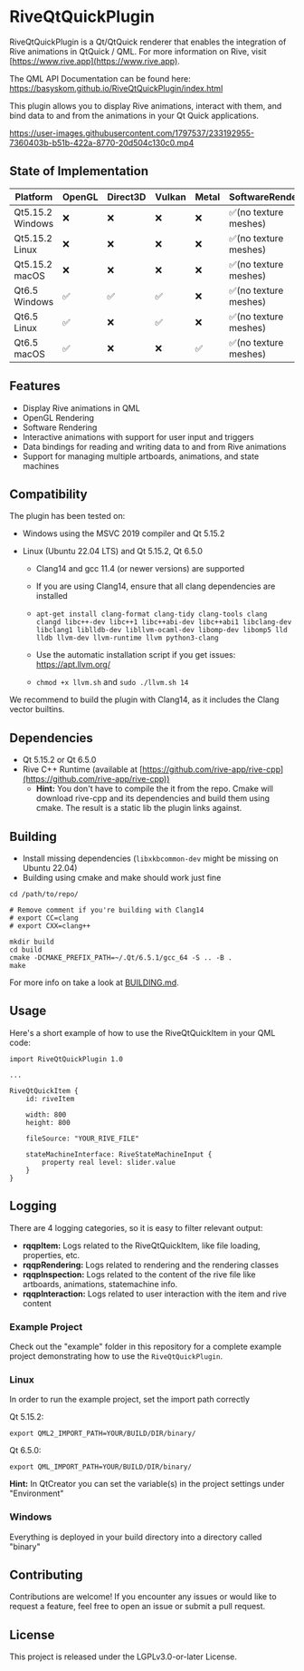 <!--
// SPDX-FileCopyrightText: 2023 Jeremias Bosch <jeremias.bosch@basyskom.com>
// SPDX-FileCopyrightText: 2023 Jonas Kalinka <jonas.kalinka@basyskom.com>
// SPDX-FileCopyrightText: 2023 basysKom GmbH
//
// SPDX-License-Identifier: LGPL-3.0-or-later
-->
# RiveQtQuickPlugin

RiveQtQuickPlugin is a Qt/QtQuick renderer that enables the integration of Rive animations in QtQuick / QML. 
For more information on Rive, visit [https://www.rive.app](https://www.rive.app).

The QML API Documentation can be found here: https://basyskom.github.io/RiveQtQuickPlugin/index.html

This plugin allows you to display Rive animations, interact with them, and bind data to and from the animations in your Qt Quick applications.

https://user-images.githubusercontent.com/1797537/233192955-7360403b-b51b-422a-8770-20d504c130c0.mp4

## State of Implementation
| Platform            | OpenGL                 | Direct3D    |Vulkan    |Metal    |SoftwareRendering    |
|----------------     |-----------             |-----------  |-----------|-----------|-----------|
| Qt5.15.2 Windows    | ❌   |❌|❌|❌|✅(no texture meshes)
| Qt5.15.2 Linux      | ❌   |❌|❌|❌|✅(no texture meshes)
| Qt5.15.2 macOS      | ❌   |❌|❌|❌|✅(no texture meshes)
| Qt6.5 Windows    | ✅   |✅|✅|❌|✅(no texture meshes)
| Qt6.5 Linux      | ✅   |❌|✅|❌|✅(no texture meshes)
| Qt6.5 macOS      | ✅   |❌|❌|✅|✅(no texture meshes)


## Features

- Display Rive animations in QML
- OpenGL Rendering
- Software Rendering
- Interactive animations with support for user input and triggers
- Data bindings for reading and writing data to and from Rive animations
- Support for managing multiple artboards, animations, and state machines

## Compatibility
The plugin has been tested on:

- Windows using the MSVC 2019 compiler and Qt 5.15.2

- Linux (Ubuntu 22.04 LTS) and Qt 5.15.2, Qt 6.5.0
  - Clang14 and gcc 11.4 (or newer versions) are supported

  - If you are using Clang14, ensure that all clang dependencies are installed 

  - `apt-get install clang-format clang-tidy clang-tools clang clangd libc++-dev libc++1 libc++abi-dev libc++abi1 libclang-dev libclang1 liblldb-dev libllvm-ocaml-dev libomp-dev libomp5 lld lldb llvm-dev llvm-runtime llvm python3-clang`

  - Use the automatic installation script if you get issues: https://apt.llvm.org/ 
  - `chmod +x llvm.sh` and `sudo ./llvm.sh 14`
  
We recommend to build the plugin with Clang14, as it includes the Clang vector builtins.

## Dependencies

- Qt 5.15.2 or Qt 6.5.0
- Rive C++ Runtime (available at [https://github.com/rive-app/rive-cpp](https://github.com/rive-app/rive-cpp))
  * **Hint:** You don't have to compile the it from the repo. Cmake will download rive-cpp and its dependencies and build them using cmake. The result is a static lib the plugin links against.

## Building

- Install missing dependencies (`libxkbcommon-dev` might be missing on Ubuntu 22.04)
- Building using cmake and make should work just fine

```example
cd /path/to/repo/

# Remove comment if you're building with Clang14
# export CC=clang
# export CXX=clang++

mkdir build
cd build
cmake -DCMAKE_PREFIX_PATH=~/.Qt/6.5.1/gcc_64 -S .. -B .
make
```

For more info on take a look at [BUILDING.md](https://github.com/madoodia/RiveQtQuickPlugin/blob/main/BUILDING.md).


## Usage

Here's a short example of how to use the RiveQtQuickItem in your QML code:

```
import RiveQtQuickPlugin 1.0

...

RiveQtQuickItem {
    id: riveItem

    width: 800
    height: 800

    fileSource: "YOUR_RIVE_FILE"

    stateMachineInterface: RiveStateMachineInput {
        property real level: slider.value
    }
}

```

## Logging

There are 4 logging categories, so it is easy to filter relevant output:

- **rqqpItem:** Logs related to the RiveQtQuickItem, like file loading, properties, etc.
- **rqqpRendering:** Logs related to rendering and the rendering classes
- **rqqpInspection:** Logs related to the content of the rive file like artboards, animations, statemachine info.
- **rqqpInteraction:** Logs related to user interaction with the item and rive content

### Example Project

Check out the "example" folder in this repository for a complete example project demonstrating how to use the `RiveQtQuickPlugin`.

### Linux

In order to run the example project, set the import path correctly

Qt 5.15.2:

`export QML2_IMPORT_PATH=YOUR/BUILD/DIR/binary/`

Qt 6.5.0:

`export QML_IMPORT_PATH=YOUR/BUILD/DIR/binary/`

**Hint:** In QtCreator you can set the variable(s) in the project settings under "Environment"

### Windows

Everything is deployed in your build directory into a directory called "binary"

## Contributing

Contributions are welcome! If you encounter any issues or would like to request a feature, feel free to open an issue or submit a pull request.

## License

This project is released under the LGPLv3.0-or-later License.
